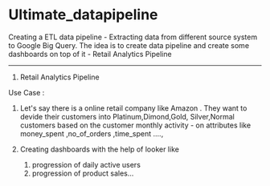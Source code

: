 # Ultimate_datapipeline
Creating a ETL data pipeline - Extracting data from different source system to Google Big Query.
The idea is to create data pipeline and create some dashboards on top of it -
Retail Analytics Pipeline

------------------------------------------------------------------------------------------
1. Retail Analytics Pipeline

Use Case : 
1. Let's say there is a online retail company like Amazon . They want to devide their customers into Platinum,Dimond,Gold, Silver,Normal customers based on the customer monthly activity - on attributes like money_spent ,no_of_orders ,time_spent ....,

2. Creating dashboards with the help of looker like
   1. progression of daily active users
   2. progression of product sales...


